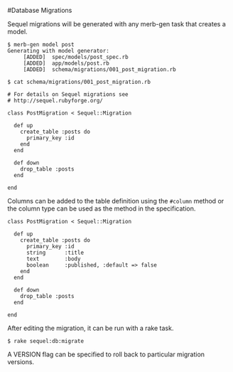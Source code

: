 #Database Migrations

Sequel migrations will be generated with any merb-gen task that creates a model.

    $ merb-gen model post
    Generating with model generator:
         [ADDED]  spec/models/post_spec.rb
         [ADDED]  app/models/post.rb
         [ADDED]  schema/migrations/001_post_migration.rb
         
    $ cat schema/migrations/001_post_migration.rb
    
    # For details on Sequel migrations see 
    # http://sequel.rubyforge.org/

    class PostMigration < Sequel::Migration

      def up
        create_table :posts do
          primary_key :id
        end
      end

      def down
        drop_table :posts
      end

    end
    
Columns can be added to the table definition using the `#column` method or the column type can be used as the method in the specification.

    class PostMigration < Sequel::Migration

      def up
        create_table :posts do
          primary_key :id
          string      :title
          text        :body
          boolean     :published, :default => false
        end
      end
      
      def down
        drop_table :posts
      end

    end
    
After editing the migration, it can be run with a rake task.
    
    $ rake sequel:db:migrate

A VERSION flag can be specified to roll back to particular migration versions.